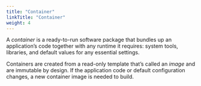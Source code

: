 ```yaml
---
title: "Container"
linkTitle: "Container"
weight: 4
---
```


A _container_ is a ready-to-run software package that bundles up an application’s code together with any runtime it requires: system tools, libraries, and default values for any essential settings.

Containers are created from a read-only template that’s called an _image_ and are immutable by design. If the application code or default configuration changes, a new container image is needed to build.
